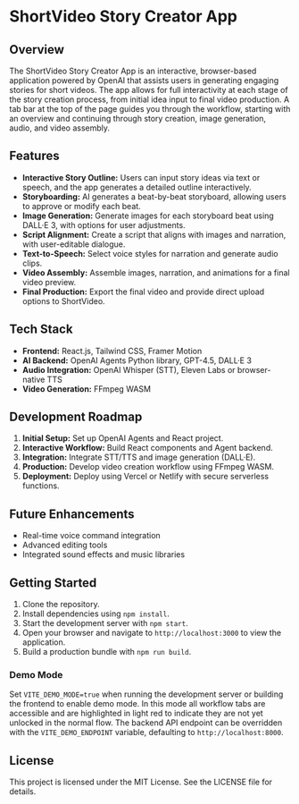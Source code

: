 # ShortVideo Story Creator App

## Overview

The ShortVideo Story Creator App is an interactive, browser-based application powered by OpenAI that assists users in generating engaging stories for short videos. The app allows for full interactivity at each stage of the story creation process, from initial idea input to final video production. A tab bar at the top of the page guides you through the workflow, starting with an overview and continuing through story creation, image generation, audio, and video assembly.

## Features

- **Interactive Story Outline:** Users can input story ideas via text or speech, and the app generates a detailed outline interactively.
- **Storyboarding:** AI generates a beat-by-beat storyboard, allowing users to approve or modify each beat.
- **Image Generation:** Generate images for each storyboard beat using DALL·E 3, with options for user adjustments.
- **Script Alignment:** Create a script that aligns with images and narration, with user-editable dialogue.
- **Text-to-Speech:** Select voice styles for narration and generate audio clips.
- **Video Assembly:** Assemble images, narration, and animations for a final video preview.
- **Final Production:** Export the final video and provide direct upload options to ShortVideo.

## Tech Stack

- **Frontend:** React.js, Tailwind CSS, Framer Motion
- **AI Backend:** OpenAI Agents Python library, GPT-4.5, DALL·E 3
- **Audio Integration:** OpenAI Whisper (STT), Eleven Labs or browser-native TTS
- **Video Generation:** FFmpeg WASM

## Development Roadmap

1. **Initial Setup:** Set up OpenAI Agents and React project.
2. **Interactive Workflow:** Build React components and Agent backend.
3. **Integration:** Integrate STT/TTS and image generation (DALL·E).
4. **Production:** Develop video creation workflow using FFmpeg WASM.
5. **Deployment:** Deploy using Vercel or Netlify with secure serverless functions.

## Future Enhancements

- Real-time voice command integration
- Advanced editing tools
- Integrated sound effects and music libraries

## Getting Started

1. Clone the repository.
2. Install dependencies using `npm install`.
3. Start the development server with `npm start`.
4. Open your browser and navigate to `http://localhost:3000` to view the application.
5. Build a production bundle with `npm run build`.

### Demo Mode

Set `VITE_DEMO_MODE=true` when running the development server or building the
frontend to enable demo mode. In this mode all workflow tabs are accessible and
are highlighted in light red to indicate they are not yet unlocked in the normal
flow. The backend API endpoint can be overridden with the `VITE_DEMO_ENDPOINT`
variable, defaulting to `http://localhost:8000`.

## License

This project is licensed under the MIT License. See the LICENSE file for details.
